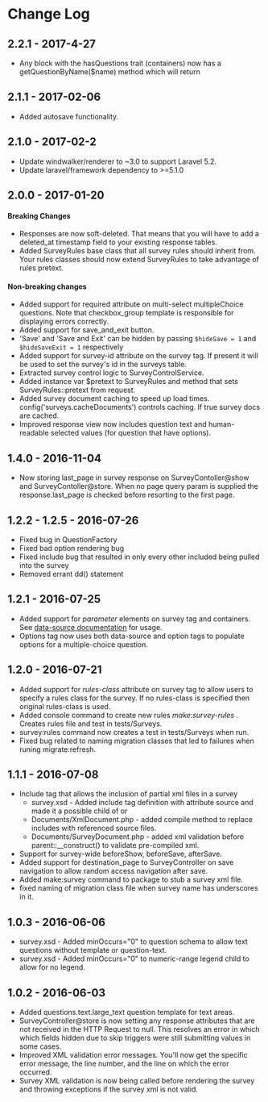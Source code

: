 # Change Log

## 2.2.1 - 2017-4-27
* Any block with the hasQuestions trait (containers) now has a getQuestionByName($name) method which will return 

## 2.1.1 - 2017-02-06
* Added autosave functionality.

## 2.1.0 - 2017-02-2
* Update windwalker/renderer to ~3.0 to support Laravel 5.2.
* Update laravel/framework dependency to >=5.1.0

## 2.0.0 - 2017-01-20
#### Breaking Changes
* Responses are now soft-deleted.  That means that you will have to add a deleted_at timestamp field to your existing response tables.
* Added SurveyRules base class that all survey rules should inherit from.  Your rules classes should now extend SurveyRules to take advantage of rules pretext.

#### Non-breaking changes
* Added support for required attribute on multi-select multipleChoice questions.  Note that checkbox_group template is responsible for displaying errors correctly.
* Added support for save_and_exit button.
* 'Save' and 'Save and Exit' can be hidden by passing `$hideSave = 1` and `$hideSaveExit = 1` respectively
* Added support for survey-id attribute on the survey tag.  If present it will be used to set the survey's id in the surveys table.
* Extracted survey control logic to SurveyControlService.
* Added instance var $pretext to SurveyRules and method that sets SurveyRules::pretext from request.
* Added survey document caching to speed up load times. config('surveys.cacheDocuments') controls caching.  If true survey docs are cached.
* Improved response view now includes question text and human-readable selected values (for question that have options).

## 1.4.0 - 2016-11-04
* Now storing last_page in survey response on SurveyContoller@show and SurveyContoller@store.  When no page query param is supplied the response.last_page is checked before resorting to the first page.

## 1.2.2 - 1.2.5 - 2016-07-26
* Fixed bug in QuestionFactory
* Fixed bad option rendering bug
* Fixed include bug that resulted in only every other included being pulled into the survey
* Removed errant dd() statement

## 1.2.1 - 2016-07-25
* Added support for *parameter* elements on survey tag and containers.  See [data-source documentation](https://bitbucket.org/shepsweb/sirs-surveys/wiki/data-source) for usage.
* Options tag now uses both data-source and option tags to populate options for a multiple-choice question.

## 1.2.0 - 2016-07-21
* Added support for *rules-class* attribute on survey tag to allow users to specify a rules class for the survey.  If no rules-class is specified then original rules-class is used.
* Added console command to create new rules *make:survey-rules <RulesClassName>*.  Creates rules file and test in tests/Surveys.
* survey:rules command now creates a test in tests/Surveys when run.
* Fixed bug related to naming migration classes that led to failures when runing migrate:refresh.

## 1.1.1 - 2016-07-08
* Include tag that allows the inclusion of partial xml files in a survey
    * survey.xsd - Added include tag definition with attribute source and made it a possible child of <survey> or <container>
    * Documents/XmlDocument.php - added compile method to replace includes with referenced source files.
    * Documents/SurveyDocument.php - added xml validation before parent::__construct() to validate pre-compiled xml.
* Support for survey-wide beforeShow, beforeSave, afterSave.
* Added support for destination_page to SurveyController on save navigation to allow random access navigation after save.
* Added make:survey command to package to stub a survey xml file.
* fixed naming of migration class file when survey name has underscores in it.

## 1.0.3 - 2016-06-06
* survey.xsd - Added minOccurs="0" to question schema to allow text questions without template or question-text.
* survey.xsd - Added minOccurs="0" to numeric-range legend child to allow for no legend.

## 1.0.2 - 2016-06-03
* Added questions.text.large_text question template for text areas.
* SurveyController@store is now setting any response attributes that are not received in the HTTP Request to null.  This resolves an error in which which fields hidden due to skip triggers were still submitting values in some cases.
* Improved XML validation error messages.  You'll now get the specific error message, the line number, and the line on which the error occurred.
* Survey XML validation is now being called before rendering the survey and throwing exceptions if the survey xml is not valid.
